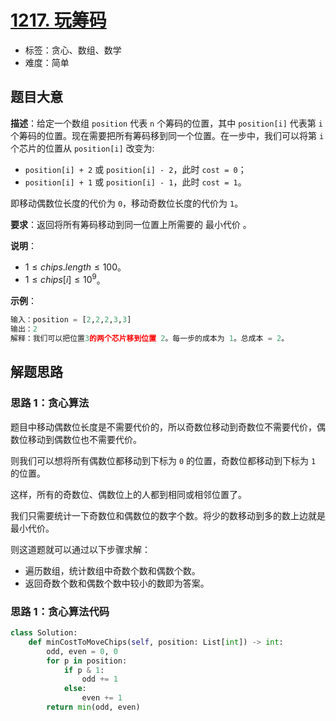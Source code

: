 # [1217. 玩筹码](https://leetcode.cn/problems/minimum-cost-to-move-chips-to-the-same-position/)

- 标签：贪心、数组、数学
- 难度：简单

## 题目大意

**描述**：给定一个数组 `position` 代表 `n` 个筹码的位置，其中 `position[i]` 代表第 `i` 个筹码的位置。现在需要把所有筹码移到同一个位置。在一步中，我们可以将第 `i` 个芯片的位置从 `position[i]` 改变为:

- `position[i] + 2` 或 `position[i] - 2`，此时 `cost = 0`；
- `position[i] + 1` 或 `position[i] - 1`，此时 `cost = 1`。

即移动偶数位长度的代价为 `0`，移动奇数位长度的代价为 `1`。

**要求**：返回将所有筹码移动到同一位置上所需要的 最小代价 。

**说明**：

- $1 \le chips.length \le 100$。
- $1 \le chips[i] \le 10^9$。

**示例**：

```Python
输入：position = [2,2,2,3,3]
输出：2
解释：我们可以把位置3的两个芯片移到位置 2。每一步的成本为 1。总成本 = 2。
```

## 解题思路

### 思路 1：贪心算法

题目中移动偶数位长度是不需要代价的，所以奇数位移动到奇数位不需要代价，偶数位移动到偶数位也不需要代价。

则我们可以想将所有偶数位都移动到下标为 `0` 的位置，奇数位都移动到下标为 `1` 的位置。

这样，所有的奇数位、偶数位上的人都到相同或相邻位置了。

我们只需要统计一下奇数位和偶数位的数字个数。将少的数移动到多的数上边就是最小代价。

则这道题就可以通过以下步骤求解：

- 遍历数组，统计数组中奇数个数和偶数个数。
- 返回奇数个数和偶数个数中较小的数即为答案。

### 思路 1：贪心算法代码

```Python
class Solution:
    def minCostToMoveChips(self, position: List[int]) -> int:
        odd, even = 0, 0
        for p in position:
            if p & 1:
                odd += 1
            else:
                even += 1
        return min(odd, even)
```
